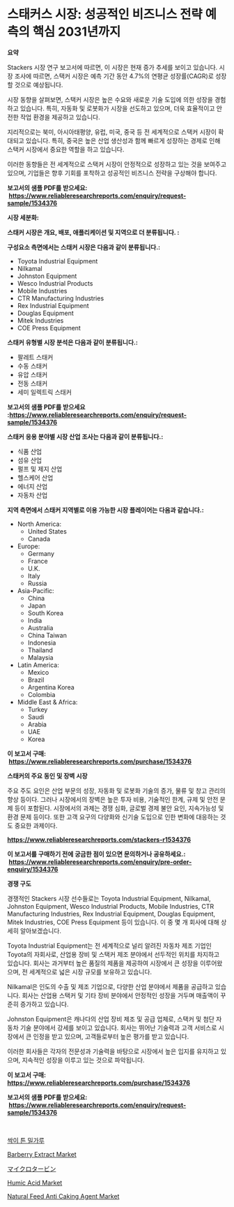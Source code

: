 <p><h1>스태커스 시장: 성공적인 비즈니스 전략 예측의 핵심 2031년까지</h1></p><p><strong>요약</strong></p>
<p><p>Stackers 시장 연구 보고서에 따르면, 이 시장은 현재 증가 추세를 보이고 있습니다. 시장 조사에 따르면, 스택커 시장은 예측 기간 동안 4.7%의 연평균 성장률(CAGR)로 성장할 것으로 예상됩니다.</p><p>시장 동향을 살펴보면, 스택커 시장은 높은 수요와 새로운 기술 도입에 의한 성장을 경험하고 있습니다. 특히, 자동화 및 로봇화가 시장을 선도하고 있으며, 더욱 효율적이고 안전한 작업 환경을 제공하고 있습니다.</p><p>지리적으로는 북미, 아시아태평양, 유럽, 미국, 중국 등 전 세계적으로 스택커 시장이 확대되고 있습니다. 특히, 중국은 높은 산업 생산성과 함께 빠르게 성장하는 경제로 인해 스택커 시장에서 중요한 역할을 하고 있습니다.</p><p>이러한 동향들은 전 세계적으로 스택커 시장이 안정적으로 성장하고 있는 것을 보여주고 있으며, 기업들은 향후 기회를 포착하고 성공적인 비즈니스 전략을 구상해야 합니다.</p></p>
<p><strong>보고서의 샘플 PDF를 받으세요: &nbsp;<a href="https://www.reliableresearchreports.com/enquiry/request-sample/1534376">https://www.reliableresearchreports.com/enquiry/request-sample/1534376</a></strong></p>
<p><strong>시장 세분화:</strong></p>
<p><strong> 스태커 시장은 개요, 배포, 애플리케이션 및 지역으로 더 분류됩니다. :</strong></p>
<p><strong>구성요소 측면에서는 스태커 시장은 다음과 같이 분류됩니다.:</strong></p>
<p><ul><li>Toyota Industrial Equipment</li><li>Nilkamal</li><li>Johnston Equipment</li><li>Wesco Industrial Products</li><li>Mobile Industries</li><li>CTR Manufacturing Industries</li><li>Rex Industrial Equipment</li><li>Douglas Equipment</li><li>Mitek Industries</li><li>COE Press Equipment</li></ul></p>
<p><strong> 스태커 유형별 시장 분석은 다음과 같이 분류됩니다.:</strong></p>
<p><ul><li>팔레트 스태커</li><li>수동 스태커</li><li>유압 스태커</li><li>전동 스태커</li><li>세미 일렉트릭 스태커</li></ul></p>
<p><strong>보고서의 샘플 PDF를 받으세요 :<a href="https://www.reliableresearchreports.com/enquiry/request-sample/1534376">https://www.reliableresearchreports.com/enquiry/request-sample/1534376</a></strong></p>
<p><strong> 스태커 응용 분야별 시장 산업 조사는 다음과 같이 분류됩니다.:</strong></p>
<p><ul><li>식품 산업</li><li>섬유 산업</li><li>펄프 및 제지 산업</li><li>헬스케어 산업</li><li>에너지 산업</li><li>자동차 산업</li></ul></p>
<p><strong>지역 측면에서 스태커 지역별로 이용 가능한 시장 플레이어는 다음과 같습니다.:</strong></p>
<p><ul>
    <li>
        North America:
        <ul>
            <li>United States</li>
            <li>Canada</li>
        </ul>
    </li>
    <li>
        Europe:
        <ul>
            <li>Germany</li>
            <li>France</li>
            <li>U.K.</li>
            <li>Italy</li>
            <li>Russia</li>
        </ul>
    </li>
    <li>
        Asia-Pacific:
        <ul>
            <li>China</li>
            <li>Japan</li>
            <li>South Korea</li>
            <li>India</li>
            <li>Australia</li>
            <li>China Taiwan</li>
            <li>Indonesia</li>
            <li>Thailand</li>
            <li>Malaysia</li>
        </ul>
    </li>
    <li>
        Latin America:
        <ul>
            <li>Mexico</li>
            <li>Brazil</li>
            <li>Argentina Korea</li>
            <li>Colombia</li>
        </ul>
    </li>
    <li>
        Middle East & Africa:
        <ul>
            <li>Turkey</li>
            <li>Saudi</li>
            <li>Arabia</li>
            <li>UAE</li>
            <li>Korea</li>
        </ul>
    </li>
    </ul></p>
<p><strong>이 보고서 구매: &nbsp;<a href="https://www.reliableresearchreports.com/purchase/1534376">https://www.reliableresearchreports.com/purchase/1534376</a></strong></p>
<p><strong>스태커의 주요 동인 및 장벽 시장</strong></p>
<p><p>주요 주도 요인은 산업 부문의 성장, 자동화 및 로봇화 기술의 증가, 물류 및 창고 관리의 향상 등이다. 그러나 시장에서의 장벽은 높은 투자 비용, 기술적인 한계, 규제 및 안전 문제 등이 포함된다. 시장에서의 과제는 경쟁 심화, 글로벌 경제 불안 요인, 지속가능성 및 환경 문제 등이다. 또한 고객 요구의 다양화와 신기술 도입으로 인한 변화에 대응하는 것도 중요한 과제이다.</p></p>
<p><strong><a href="https://www.reliableresearchreports.com/stackers-r1534376">https://www.reliableresearchreports.com/stackers-r1534376</a></strong></p>
<p><strong>이 보고서를 구매하기 전에 궁금한 점이 있으면 문의하거나 공유하세요.: &nbsp;<a href="https://www.reliableresearchreports.com/enquiry/pre-order-enquiry/1534376">https://www.reliableresearchreports.com/enquiry/pre-order-enquiry/1534376</a></strong></p>
<p><strong>경쟁 구도</strong></p>
<p><p>경쟁적인 Stackers 시장 선수들로는 Toyota Industrial Equipment, Nilkamal, Johnston Equipment, Wesco Industrial Products, Mobile Industries, CTR Manufacturing Industries, Rex Industrial Equipment, Douglas Equipment, Mitek Industries, COE Press Equipment 등이 있습니다. 이 중 몇 개 회사에 대해 상세히 알아보겠습니다.</p><p>Toyota Industrial Equipment는 전 세계적으로 널리 알려진 자동차 제조 기업인 Toyota의 자회사로, 산업용 장비 및 스택커 제조 분야에서 선두적인 위치를 차지하고 있습니다. 회사는 과거부터 높은 품질의 제품을 제공하여 시장에서 큰 성장을 이루어왔으며, 전 세계적으로 넓은 시장 규모를 보유하고 있습니다.</p><p>Nilkamal은 인도의 수출 및 제조 기업으로, 다양한 산업 분야에서 제품을 공급하고 있습니다. 회사는 산업용 스택커 및 기타 장비 분야에서 안정적인 성장을 거두며 매출액이 꾸준히 증가하고 있습니다.</p><p>Johnston Equipment은 캐나다의 산업 장비 제조 및 공급 업체로, 스택커 및 첨단 자동차 기술 분야에서 강세를 보이고 있습니다. 회사는 뛰어난 기술력과 고객 서비스로 시장에서 큰 인정을 받고 있으며, 고객들로부터 높은 평가를 받고 있습니다.</p><p>이러한 회사들은 각자의 전문성과 기술력을 바탕으로 시장에서 높은 입지를 유지하고 있으며, 지속적인 성장을 이루고 있는 것으로 파악됩니다.</p></p>
<p><strong>이 보고서 구매: &nbsp; <a href="https://www.reliableresearchreports.com/purchase/1534376">https://www.reliableresearchreports.com/purchase/1534376</a></strong></p>
<p><strong>보고서의 샘플 PDF를 받으세요: &nbsp;<a href="https://www.reliableresearchreports.com/enquiry/request-sample/1534376">https://www.reliableresearchreports.com/enquiry/request-sample/1534376</a></strong><strong></strong></p>
<p>&nbsp;</p>
<p><p><a href="https://github.com/nuekbpymrrz5/Market-Research-Report-List-1/blob/main/136603318085.md">싹이 튼 밀가루</a></p><p><a href="https://sulfuric-clavicle-d39.notion.site/Barberry-Extract-Market-Size-Growth-and-Forecast-from-2024-2031-9c73063c4fe74f44833e559307704f8c">Barberry Extract Market</a></p><p><a href="https://github.com/jkjreqjscoxx7/Market-Research-Report-List-1/blob/main/739052819631.md">マイクロタービン</a></p><p><a href="https://issuu.com/reportprime-2/docs/humic-acid-market-size-2030.pptx">Humic Acid Market</a></p><p><a href="https://github.com/yoshih12/Market-Research-Report-List-2/blob/main/natural-feed-anti-caking-agent-market.md">Natural Feed Anti Caking Agent Market</a></p></p>
